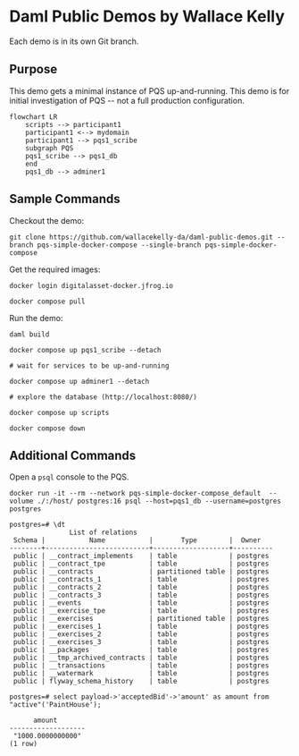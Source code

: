 # Daml Public Demos by Wallace Kelly

Each demo is in its own Git branch.

## Purpose

This demo gets a minimal instance of PQS up-and-running.
This demo is for initial investigation of PQS -- not a full production configuration.

```mermaid
flowchart LR
    scripts --> participant1
    participant1 <--> mydomain
    participant1 --> pqs1_scribe
    subgraph PQS
    pqs1_scribe --> pqs1_db
    end
    pqs1_db --> adminer1
```

## Sample Commands

Checkout the demo:

```
git clone https://github.com/wallacekelly-da/daml-public-demos.git --branch pqs-simple-docker-compose --single-branch pqs-simple-docker-compose
```

Get the required images:

```
docker login digitalasset-docker.jfrog.io

docker compose pull
```

Run the demo:

```
daml build

docker compose up pqs1_scribe --detach

# wait for services to be up-and-running

docker compose up adminer1 --detach

# explore the database (http://localhost:8080/)

docker compose up scripts

docker compose down
```

## Additional Commands

Open a `psql` console to the PQS.

```
docker run -it --rm --network pqs-simple-docker-compose_default  --volume ./:/host/ postgres:16 psql --host=pqs1_db --username=postgres postgres
```

```
postgres=# \dt
               List of relations
 Schema |           Name           |       Type        |  Owner   
--------+--------------------------+-------------------+----------
 public | __contract_implements    | table             | postgres
 public | __contract_tpe           | table             | postgres
 public | __contracts              | partitioned table | postgres
 public | __contracts_1            | table             | postgres
 public | __contracts_2            | table             | postgres
 public | __contracts_3            | table             | postgres
 public | __events                 | table             | postgres
 public | __exercise_tpe           | table             | postgres
 public | __exercises              | partitioned table | postgres
 public | __exercises_1            | table             | postgres
 public | __exercises_2            | table             | postgres
 public | __exercises_3            | table             | postgres
 public | __packages               | table             | postgres
 public | __tmp_archived_contracts | table             | postgres
 public | __transactions           | table             | postgres
 public | __watermark              | table             | postgres
 public | flyway_schema_history    | table             | postgres

postgres=# select payload->'acceptedBid'->'amount' as amount from "active"('PaintHouse');

      amount
-------------------
 "1000.0000000000"
(1 row)
```
